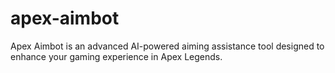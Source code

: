 # apex-aimbot
Apex Aimbot is an advanced AI-powered aiming assistance tool designed to enhance your gaming experience in Apex Legends.
